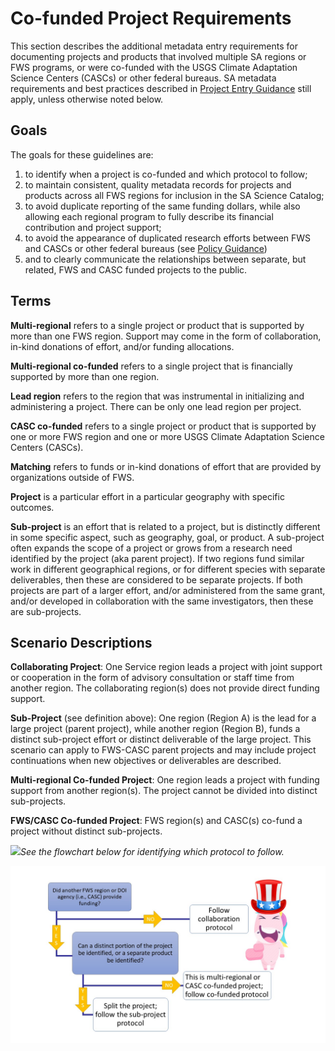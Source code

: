 # Co-funded Project Requirements

This section describes the additional metadata entry requirements for documenting projects and products that involved multiple SA regions or FWS programs, or were co-funded with the USGS Climate Adaptation Science Centers \(CASCs\) or other federal bureaus.  SA metadata requirements and best practices described in [Project Entry Guidance](../project-entry-guidance/) still apply, unless otherwise noted below.

## Goals

The goals for these guidelines are:

1. to identify when a project is co-funded and which protocol to follow;
2. to maintain consistent, quality metadata records for projects and products across all FWS regions for inclusion in the SA Science Catalog;
3. to avoid duplicate reporting of the same funding dollars, while also allowing each regional program to fully describe its financial contribution and  project support;
4. to avoid the appearance of duplicated research efforts between FWS and CASCs or other federal bureaus \(see [Policy Guidance](../policy-guidance.md#non-duplication-policy)\)
5. and to clearly communicate the relationships between separate, but related, FWS and CASC funded projects to the public.

## Terms

**Multi-regional** refers to a single project or product that is supported by more than one FWS region. Support may come in the form of collaboration, in-kind donations of effort, and/or funding allocations.

**Multi-regional co-funded** refers to a single project that is financially supported by more than one region.

**Lead region** refers to the region that was instrumental in initializing and administering a project. There can be only one lead region per project.

**CASC co-funded** refers to a single project or product that is supported by one or more FWS region and one or more USGS Climate Adaptation Science Centers \(CASCs\).

**Matching** refers to funds or in-kind donations of effort that are provided by organizations outside of FWS.

**Project** is a particular effort in a particular geography with specific outcomes.

**Sub-project** is an effort that is related to a project, but is distinctly different in some specific aspect, such as geography, goal, or product. A sub-project often expands the scope of a project or grows from a research need identified by the project \(aka parent project\). If two regions fund similar work in different geographical regions, or for different species with separate deliverables, then these are considered to be separate projects. If both projects are part of a larger effort, and/or administered from the same grant, and/or developed in collaboration with the same investigators, then these are sub-projects.

## Scenario Descriptions

**Collaborating Project**: One Service region leads a project with joint support or cooperation in the form of advisory consultation or staff time from another region. The collaborating region\(s\) does not provide direct funding support.

**Sub-Project** \(see definition above\): One region \(Region A\) is the lead for a large project \(parent project\), while another region \(Region B\), funds a distinct sub-project effort or distinct deliverable of the large project.  This scenario can apply to FWS-CASC parent projects and may include project continuations when new objectives or deliverables are described.

**Multi-regional Co-funded Project**: One region leads a project with funding support from another region\(s\). The project cannot be divided into distinct sub-projects.

**FWS/CASC Co-funded Project**: FWS region\(s\) and CASC\(s\) co-fund a project without distinct sub-projects.

![](https://lh6.googleusercontent.com/JJ8rqLfBuc4NEoF9KxTtojXjrNVchQmcaDuXyU1WGG1g3IHT4GXl8oE0p74P6urP_mREnvjS1GZFgyue59jhQT7M8ok-Cop8Ru8qGQFKjUsY77tFLMtcBdpTLGyxA2d965bARVqz)_See the flowchart below for identifying which protocol to follow._

![Decision Support Flow Chart for co-funded projects](../.gitbook/assets/datamangerssciececatalogv2april.jpg)


